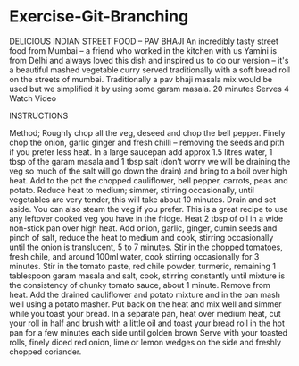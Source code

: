 # Exercise-Git-Branching

DELICIOUS INDIAN STREET FOOD – PAV BHAJI
An incredibly tasty street food from Mumbai – a friend who worked in the kitchen with us Yamini is from Delhi and always loved this dish and inspired us to do our version – it's a beautiful mashed vegetable curry served traditionally with a soft bread roll on the streets of mumbai. Traditionally a pav bhaji masala mix would be used but we simplified it by using some garam masala.
20 minutes
Serves 4
Watch Video

INSTRUCTIONS

Method;
Roughly chop all the veg, deseed and chop the bell pepper. Finely chop the onion, garlic ginger and fresh chilli – removing the seeds and pith if you prefer less heat.
In a large saucepan add approx 1.5 litres water, 1 tbsp of the garam masala and 1 tbsp salt (don’t worry we will be draining the veg so much of the salt will go down the drain) and bring to a boil over high heat. Add to the pot the chopped cauliflower, bell pepper, carrots, peas and potato. Reduce heat to medium; simmer, stirring occasionally, until vegetables are very tender, this will take about 10 minutes. Drain and set aside. You can also steam the veg if you prefer. This is a great recipe to use any leftover cooked veg you have in the fridge.
Heat 2 tbsp of oil in a wide non-stick pan over high heat. Add onion, garlic, ginger, cumin seeds and pinch of salt, reduce the heat to medium and cook, stirring occasionally until the onion is translucent, 5 to 7 minutes. Stir in the chopped tomatoes, fresh chile, and around 100ml water, cook stirring occasionally for 3 minutes.
Stir in the tomato paste, red chile powder, turmeric, remaining 1 tablespoon garam masala and salt, cook, stirring constantly until mixture is the consistency of chunky tomato sauce, about 1 minute. Remove from heat. Add the drained cauliflower and potato mixture and in the pan mash well using a potato masher. Put back on the heat and mix well and simmer while you toast your bread.
In a separate pan, heat over medium heat, cut your roll in half and brush with a little oil and toast your bread roll in the hot pan for a few minutes each side until golden brown
Serve with your toasted rolls, finely diced red onion, lime or lemon wedges on the side and freshly chopped coriander.
